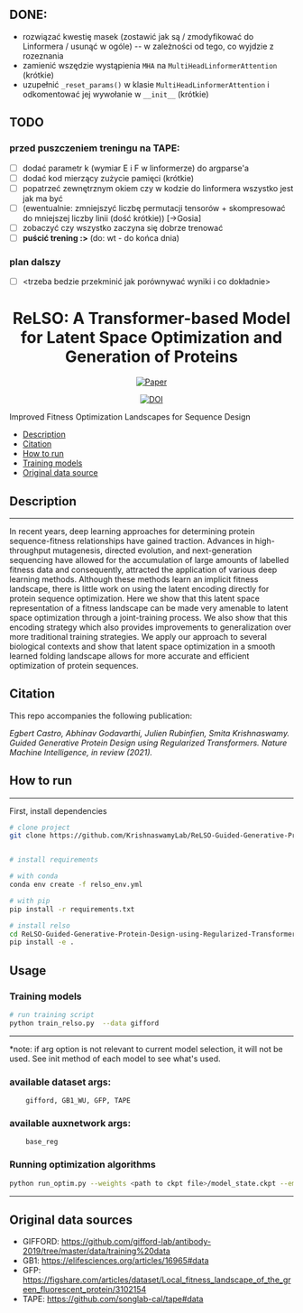 ## DONE: 
- rozwiązać kwestię masek (zostawić jak są / zmodyfikować do Linformera / usunąć w ogóle) -- w zależności od tego, co wyjdzie z rozeznania
- zamienić wszędzie wystąpienia `MHA` na `MultiHeadLinformerAttention` (krótkie)
- uzupełnić `_reset_params()` w klasie `MultiHeadLinformerAttention` i odkomentować jej wywołanie w `__init__` (krótkie)

## TODO
### przed puszczeniem treningu na TAPE:
- [ ] dodać parametr k (wymiar E i F w linformerze) do argparse'a  
- [ ] dodać kod mierzący zużycie pamięci (krótkie)
- [ ] popatrzeć zewnętrznym okiem czy w kodzie do linformera wszystko jest jak ma być
- [ ] (ewentualnie: zmniejszyć liczbę permutacji tensorów + skompresować do mniejszej liczby linii (dość krótkie)) \[->Gosia\]
- [ ] zobaczyć czy wszystko zaczyna się dobrze trenować 
- [ ] **puścić trening :>** (do: wt - do końca dnia)

### plan dalszy 
- [ ] <trzeba bedzie przekminić jak porównywać wyniki i co dokładnie> 



<div align="center">    
 
# ReLSO: A Transformer-based Model for Latent Space Optimization and Generation of Proteins
<!-- 
[![Paper](http://img.shields.io/badge/paper-arxiv.2006.06885.svg)](https://arxiv.org/abs/2201.09948)
-->

[![Paper](https://img.shields.io/badge/arxiv-2006.06885-B31B1B.svg)](https://arxiv.org/abs/2201.09948)

[![DOI](https://zenodo.org/badge/436740631.svg)](https://zenodo.org/badge/latestdoi/436740631)
  
</div>

Improved Fitness Optimization Landscapes
for Sequence Design
- [Description](#Description)
- [Citation](#citation)
- [How to run   ](#how-to-run)
- [Training models](training-models)
- [Original data source](#Original-data-sources)



## Description
---
In recent years, deep learning approaches for determining protein sequence-fitness
relationships have gained traction. Advances in high-throughput mutagenesis,
directed evolution, and next-generation sequencing have allowed for the accumulation of large amounts of labelled fitness data and consequently, attracted the
application of various deep learning methods. Although these methods learn an
implicit fitness landscape, there is little work on using the latent encoding directly
for protein sequence optimization. Here we show that this latent space representation of a fitness landscape can be made very amenable to latent space optimization
through a joint-training process. We also show that this encoding strategy which
also provides improvements to generalization over more traditional training strategies. We apply our approach to several biological contexts and show that latent
space optimization in a smooth learned folding landscape allows for more accurate
and efficient optimization of protein sequences.

## Citation

This repo accompanies the following publication:

*Egbert Castro, Abhinav Godavarthi, Julien Rubinfien, Smita Krishnaswamy. Guided Generative Protein Design using Regularized Transformers. Nature Machine Intelligence, in review (2021).*

## How to run   
---

First, install dependencies   
```bash
# clone project   
git clone https://github.com/KrishnaswamyLab/ReLSO-Guided-Generative-Protein-Design-using-Regularized-Transformers.git


# install requirements

# with conda
conda env create -f relso_env.yml

# with pip
pip install -r requirements.txt

# install relso
cd ReLSO-Guided-Generative-Protein-Design-using-Regularized-Transformers 
pip install -e .   
 ```   

## Usage

### Training models
 
 ```bash
# run training script
python train_relso.py  --data gifford
```
---
*note: if arg option is not relevant to current model selection, it will not be used. See init method of each model to see what's used.

### available dataset args:

        gifford, GB1_WU, GFP, TAPE

### available auxnetwork args:

        base_reg




### Running optimization algorithms 
 
 ```bash
python run_optim.py --weights <path to ckpt file>/model_state.ckpt --embeddings  <path to embeddings file>train_embeddings.npy --dataset gifford
```
---



## Original data sources

- GIFFORD: https://github.com/gifford-lab/antibody-2019/tree/master/data/training%20data
- GB1: https://elifesciences.org/articles/16965#data
- GFP: https://figshare.com/articles/dataset/Local_fitness_landscape_of_the_green_fluorescent_protein/3102154
- TAPE: https://github.com/songlab-cal/tape#data

